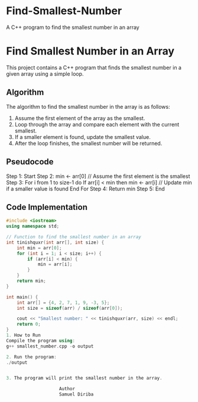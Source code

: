 # Find-Smallest-Number

A C++ program to find the smallest number in an array

# Find Smallest Number in an Array

This project contains a C++ program that finds the smallest number in a given array using a simple loop.

## Algorithm

The algorithm to find the smallest number in the array is as follows:

1. Assume the first element of the array as the smallest.
2. Loop through the array and compare each element with the current smallest.
3. If a smaller element is found, update the smallest value.
4. After the loop finishes, the smallest number will be returned.

## Pseudocode

Step 1: Start
Step 2: min ← arr[0] // Assume the first element is the smallest
Step 3: For i from 1 to size-1 do If arr[i] < min then min ← arr[i] // Update min if a smaller value is found End For Step 4: Return min
Step 5: End

## Code Implementation

```cpp
#include <iostream>
using namespace std;

// Function to find the smallest number in an array
int tinishquxr(int arr[], int size) {
    int min = arr[0];
    for (int i = 1; i < size; i++) {
        if (arr[i] < min) {
            min = arr[i];
        }
    }
    return min;
}

int main() {
    int arr[] = {4, 2, 7, 1, 9, -3, 5};
    int size = sizeof(arr) / sizeof(arr[0]);

    cout << "Smallest number: " << tinishquxr(arr, size) << endl;
    return 0;
}
1. How to Run
Compile the program using:
g++ smallest_number.cpp -o output

2. Run the program:
./output


3. The program will print the smallest number in the array.

                    Author
                    Samuel Diriba

```
